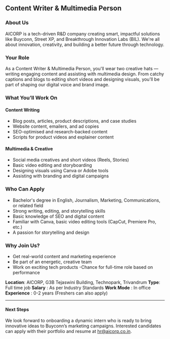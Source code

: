 ## Content Writer & Multimedia Person
 
 ### About Us
 AICORP is a tech-driven R&D company creating smart, impactful solutions like Buyconn, Street XP, and Breakthrough Innovation Labs (BIL). We're all about innovation, creativity, and building a better future through technology.

### Your Role
As a Content Writer & Multimedia Person, you'll wear two creative hats — writing engaging content and assisting with multimedia design. From catchy captions and blogs to editing short videos and designing visuals, you'll be part of shaping our digital voice and brand image.
 
 ### What You’ll Work On
#### Content Writing
- Blog posts, articles, product descriptions, and case studies
- Website content, emailers, and ad copies
- SEO-optimised and research-backed content
- Scripts for product videos and explainer content

#### Multimedia & Creative
- Social media creatives and short videos (Reels, Stories)
- Basic video editing and storyboarding
- Designing visuals using Canva or Adobe tools
- Assisting with branding and digital campaigns

 ### Who Can Apply
- Bachelor's degree in English, Journalism, Marketing, Communications, or related field 
- Strong writing, editing, and storytelling skills
- Basic knowledge of SEO and digital content
- Familiar with Canva, basic video editing tools (CapCut, Premiere Pro, etc.)
- A passion for storytelling and design

 ### Why Join Us?
- Get real-world content and marketing experience
- Be part of an energetic, creative team
- Work on exciting tech products
-Chance for full-time role based on performance

 **Location**: AICORP, G3B Tejaswini Building, Technopark, Trivandrum
 **Type**: Full time job
 **Salary** : As per Industry Standards
 **Work Mode** : In office 
**Experience** : 0-2 years (Freshers can also apply)
 
---

#### Next Steps

We look forward to onboarding a dynamic intern who is ready to bring innovative ideas to Buyconn’s marketing campaigns. Interested candidates can apply with their portfolio and resume at hr@aicorp.co.in.

